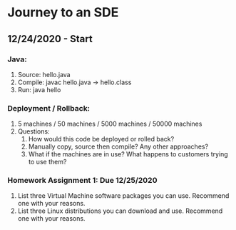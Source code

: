 # Journey to an SDE

## 12/24/2020 - Start

### Java:
1. Source: hello.java
1. Compile: javac hello.java -> hello.class
1. Run: java hello

### Deployment / Rollback:
1. 5 machines / 50 machines / 5000 machines / 50000 machines
1. Questions:
	1. How would this code be deployed or rolled back?
	1. Manually copy, source then compile? Any other approaches?
	1. What if the machines are in use? What happens to customers trying to use them?

### Homework Assignment 1: Due 12/25/2020
1. List three Virtual Machine software packages you can use. Recommend one with your reasons.
2. List three Linux distributions you can download and use. Recommend one with your reasons.

